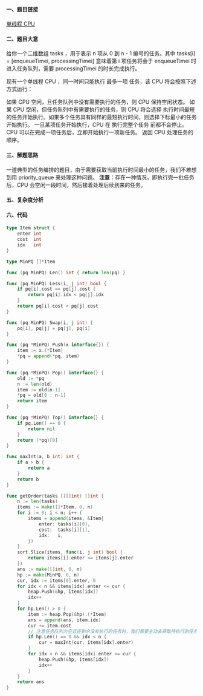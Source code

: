 #### 一、题目链接
[单线程 CPU](https://leetcode-cn.com/contest/weekly-contest-237/problems/single-threaded-cpu/)
#### 二、题目大意
给你一个二维数组 tasks ，用于表示 n​​​​​​ 项从 0 到 n - 1 编号的任务。其中 tasks[i] = [enqueueTimei, processingTimei] 意味着第 i​​​​​​​​​​ 项任务将会于 enqueueTimei 时进入任务队列，需要 processingTimei 的时长完成执行。

现有一个单线程 CPU ，同一时间只能执行 最多一项 任务，该 CPU 将会按照下述方式运行：

如果 CPU 空闲，且任务队列中没有需要执行的任务，则 CPU 保持空闲状态。
如果 CPU 空闲，但任务队列中有需要执行的任务，则 CPU 将会选择 执行时间最短 的任务开始执行。如果多个任务具有同样的最短执行时间，则选择下标最小的任务开始执行。
一旦某项任务开始执行，CPU 在 执行完整个任务 前都不会停止。
CPU 可以在完成一项任务后，立即开始执行一项新任务。
返回 CPU 处理任务的顺序。

#### 三、解题思路
一道典型的任务编排的题目，由于需要获取当前执行时间最小的任务，我们不难想到用 priority_queue 来处理这种问题。
**注意**：存在一种情况，即执行完一批任务后，CPU 会空闲一段时间，然后接着处理后续到来的任务。

#### 五、复杂度分析

#### 六、代码
```go
type Item struct {
	enter int
	cost  int
	idx   int
}

type MinPQ []*Item

func (pq MinPQ) Len() int { return len(pq) }

func (pq MinPQ) Less(i, j int) bool {
	if pq[i].cost == pq[j].cost {
		return pq[i].idx < pq[j].idx
	}
	return pq[i].cost < pq[j].cost
}

func (pq MinPQ) Swap(i, j int) {
	pq[i], pq[j] = pq[j], pq[i]
}

func (pq *MinPQ) Push(x interface{}) {
	item := x.(*Item)
	*pq = append(*pq, item)
}

func (pq *MinPQ) Pop() interface{} {
	old := *pq
	n := len(old)
	item := old[n-1]
	*pq = old[0 : n-1]
	return item
}

func (pq *MinPQ) Top() interface{} {
	if pq.Len() == 0 {
		return nil
	}
	return (*pq)[0]
}

func maxInt(a, b int) int {
    if a > b {
        return a
    }
    return b
}

func getOrder(tasks [][]int) []int {
	n := len(tasks)
	items := make([]*Item, 0, n)
	for i := 0; i < n; i++ {
		items = append(items, &Item{
			enter: tasks[i][0],
			cost:  tasks[i][1],
			idx:   i,
		})
	}
	sort.Slice(items, func(i, j int) bool {
		return items[i].enter <= items[j].enter
	})
	ans := make([]int, 0, n)
	hp := make(MinPQ, 0, n)
	cur, idx := items[0].enter, 0
	for idx < n && items[idx].enter <= cur {
		heap.Push(&hp, items[idx])
		idx++
	}
	for hp.Len() > 0 {
		item := heap.Pop(&hp).(*Item)
		ans = append(ans, item.idx)
		cur += item.cost
		// 注意任务队列为空且还剩余没有执行的任务时，我们需要主动去获取待执行的任务，否则答案是错误的
        if hp.Len() == 0 && idx < n {
            cur = maxInt(cur, items[idx].enter)
        }
		for idx < n && items[idx].enter <= cur {
			heap.Push(&hp, items[idx])
			idx++
		}
	}
	return ans
}
```